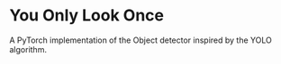 # You Only Look Once
A PyTorch implementation of the Object detector inspired by the YOLO algorithm. 
